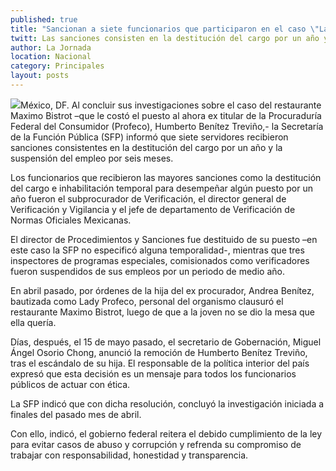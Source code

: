 ```yaml
---
published: true
title: "Sancionan a siete funcionarios que participaron en el caso \"Lady Profeco\""
twitt: Las sanciones consisten en la destitución del cargo por un año y la suspensión del empleo por seis meses
author: La Jornada
location: Nacional
category: Principales
layout: posts
---
```


![](http://i.imgur.com/twaQ8Pzm.jpg)México, DF. Al concluir sus investigaciones sobre el caso del restaurante Maximo Bistrot –que le costó el puesto al ahora ex titular de la Procuraduría Federal del Consumidor (Profeco), Humberto Benítez Treviño,- la Secretaría de la Función Pública (SFP) informó que siete servidores recibieron sanciones consistentes en la destitución del cargo por un año y la suspensión del empleo por seis meses.

Los funcionarios que recibieron las mayores sanciones como la destitución del cargo e inhabilitación temporal para desempeñar algún puesto por un año fueron el subprocurador de Verificación, el director general de Verificación y Vigilancia y el jefe de departamento de Verificación de Normas Oficiales Mexicanas.

El director de Procedimientos y Sanciones fue destituido de su puesto –en este caso la SFP no especificó alguna temporalidad-, mientras que tres inspectores de programas especiales, comisionados como verificadores fueron suspendidos de sus empleos por un periodo de medio año.

En abril pasado, por órdenes de la hija del ex procurador, Andrea Benítez, bautizada como Lady Profeco, personal del organismo clausuró el restaurante Maximo Bistrot, luego de que a la joven no se dio la mesa que ella quería.

Días, después, el 15 de mayo pasado, el secretario de Gobernación, Miguel Ángel Osorio Chong, anunció la remoción de Humberto Benítez Treviño, tras el escándalo de su hija. El responsable de la política interior del país expresó que esta decisión es un mensaje para todos los funcionarios públicos de actuar con ética.

La SFP indicó que con dicha resolución, concluyó la investigación iniciada a finales del pasado mes de abril.

Con ello, indicó, el gobierno federal reitera el debido cumplimiento de la ley para evitar casos de abuso y corrupción y refrenda su compromiso de trabajar con responsabilidad, honestidad y transparencia.
